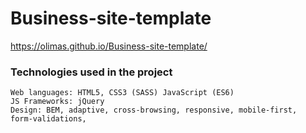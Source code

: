# Business-site-template
https://olimas.github.io/Business-site-template/
### Technologies used in the project
```
Web languages: HTML5, CSS3 (SASS) JavaScript (ES6)
JS Frameworks: jQuery
Design: BEM, adaptive, cross-browsing, responsive, mobile-first,
form-validations,
```

